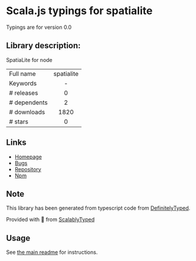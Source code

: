 
# Scala.js typings for spatialite

Typings are for version 0.0

## Library description:
SpatiaLite for node

|                    |                 |
| ------------------ | :-------------: |
| Full name          | spatialite |
| Keywords           | - |
| # releases         | 0 |
| # dependents       | 2 |
| # downloads        | 1820 |
| # stars            | 0 |

## Links
- [Homepage](http://github.com/zhm/node-spatialite)
- [Bugs](https://github.com/zhm/node-spatialite/issues)
- [Repository](https://github.com/zhm/node-spatialite)
- [Npm](https://www.npmjs.com/package/spatialite)
    


## Note
This library has been generated from typescript code from [DefinitelyTyped](https://definitelytyped.org).

Provided with :purple_heart: from [ScalablyTyped](https://github.com/oyvindberg/ScalablyTyped)

## Usage
See [the main readme](../../readme.md) for instructions.



